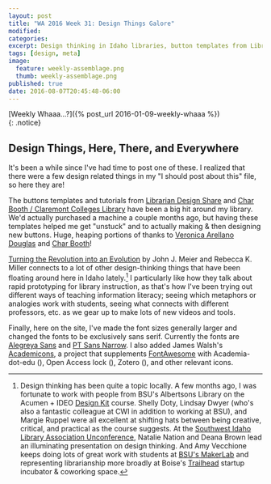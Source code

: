 ```yaml
---
layout: post
title: "WA 2016 Week 31: Design Things Galore"
modified:
categories: 
excerpt: Design thinking in Idaho libraries, button templates from Librarian Design Share and Char Booth, and a few minor site font updates.  
tags: [design, meta]
image:
  feature: weekly-assemblage.png
  thumb: weekly-assemblage.png
published: true
date: 2016-08-07T20:45:48-06:00
---
```

  
[Weekly Whaaa…?]({% post_url 2016-01-09-weekly-whaaa %})  
{: .notice}  

## Design Things, Here, There, and Everywhere  

It's been a while since I've had time to post one of these. I realized that there were a few design related things in my "I should post about this" file, so here they are!     

The buttons templates and tutorials from [Librarian Design Share](https://librariandesignshare.org/2016/07/22/buttons-for-the-people/) and [Char Booth / Claremont Colleges Library](http://libguides.libraries.claremont.edu/c.php?g=317475&p=2119611) have been a big hit around my library. We'd actually purchased a machine a couple months ago, but having these templates helped me get "unstuck" and to actually making & then designing new buttons. Huge, heaping portions of thanks to [Veronica Arellano Douglas](https://veronicaarellanodouglas.com) and [Char Booth](https://infomational.wordpress.com)!  

[Turning the Revolution into an Evolution](http://crln.acrl.org/content/77/6/283.full.pdf+html) by John J. Meier and Rebecca K. Miller connects to a lot of other design-thinking things that have been floating around here in Idaho lately.[^ldti] I particularly like how they talk about rapid prototyping for library instruction, as that's how I've been trying out different ways of teaching information literacy; seeing which metaphors or analogies work with students, seeing what connects with different professors, etc. as we gear up to make lots of new videos and tools.  

Finally, here on the site, I've made the font sizes generally larger and changed the fonts to be exclusively sans serif. Currently the fonts are [Alegreya Sans](https://fonts.google.com/specimen/Alegreya+Sans) and [PT Sans Narrow](https://fonts.google.com/specimen/PT+Sans+Narrow). I also added James Walsh's [Academicons](http://jpswalsh.github.io/academicons/), a project that supplements [FontAwesome](http://fontawesome.io) with Academia-dot-edu (<i class="ai ai-academia"></i>), Open Access lock (<i class="ai ai-open-access"></i>), Zotero (<i class="ai ai-zotero"></i>), and other relevant icons.  

[^ldti]: Design thinking has been quite a topic locally. A few months ago, I was fortunate to work with people from BSU's Albertsons Library on the Acumen + IDEO [Design Kit](http://www.designkit.org) course. Shelly Doty, Lindsay Dwyer (who's also a fantastic colleague at CWI in addition to working at BSU), and Margie Ruppel were all excellent at shifting hats between being creative, critical, and practical as the course suggests. At the [Southwest Idaho Library Association Unconference](http://idaholibraries.org/conferences/regional-conferences/unconference-registration/), Natalie Nation and Deana Brown lead an illuminating presentation on design thinking. And Amy Vecchione keeps doing lots of great work with students at [BSU's MakerLab](https://makerlab.boisestate.edu) and representing librarianship more broadly at Boise's [Trailhead](http://trailheadboise.org/event/office-hours-amy-vecchione/) startup incubator & coworking space.    

